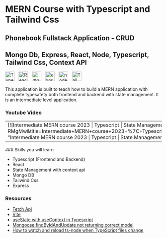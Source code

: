 # MERN Course with Typescript and Tailwind Css

## Phonebook Fullstack Application - CRUD

## Mongo Db, Express, React, Node, Typescript, Tailwind Css, Context API

<img align="left" alt="TypeScript" width="30px" style="padding-right:10px;" src="https://cdn.jsdelivr.net/gh/devicons/devicon/icons/typescript/typescript-plain.svg" />
<img align="left" alt="ReactJS" width="30px" style="padding-right:10px;" src="https://www.vectorlogo.zone/logos/reactjs/reactjs-icon.svg" />

<img align="left" alt="mongo" width="30px" style="padding-right:10px;" src="https://cdn.worldvectorlogo.com/logos/mongodb-icon-1.svg" />

<img align="left" alt="express" width="30px" style="padding-right:10px;" src="https://img.icons8.com/fluency/512/node-js.png" />

<img align="left" alt="node" width="30px" style="padding-right:10px;" src="https://upload.wikimedia.org/wikipedia/commons/thumb/d/d9/Node.js_logo.svg/2560px-Node.js_logo.svg.png" />

<img align="left" alt="Tailwind" width="30px" style="padding-right:10px;" src="https://cdn.jsdelivr.net/gh/devicons/devicon/icons/tailwindcss/tailwindcss-plain.svg" />

<br/>
<br/>

This application is built to teach how to build a MERN application with complete typesafety both frontend and backend with state management. It is an intermediate level application.

### Youtube Video

<table>
<tr>
<td>
[![Intermediate MERN course 2023 | Typescript | State Management | Part 1](https://ytcards.demolab.com/?id=Fx8m4-RMgMw&title=Intermediate+MERN+course+2023+%7C+Typescript+%7C+State+Management+%7C+Part+1&lang=en&timestamp=1673512245&background_color=%230d1117&title_color=%23ffffff&stats_color=%23dedede&width=250 "Intermediate MERN course 2023 | Typescript | State Management | Part 1")](https://www.youtube.com/watch?v=Fx8m4-RMgMw)
</td>

<td>
[![Intermediate MERN course 2023 | POST, GET | Tailwind CSS | Part 2](https://ytcards.demolab.com/?id=_9PfwYAN-oM&title=Intermediate+MERN+course+2023+%7C+POST%2C+GET+%7C+Tailwind+CSS+%7C+Part+2&lang=en&timestamp=1673938808&background_color=%230d1117&title_color=%23ffffff&stats_color=%23dedede&width=250 "Intermediate MERN course 2023 | POST, GET | Tailwind CSS | Part 2")](https://www.youtube.com/watch?v=_9PfwYAN-oM)
</td>

</tr>
</table>
### Skills you will learn

-   Typescript (Frontend and Backend)
-   React
-   State Management with context api
-   Mongo DB
-   Tailwind Css
-   Express

### Resources

-   [Fetch Api](https://developer.mozilla.org/en-US/docs/Web/API/Fetch_API/Using_Fetch)
-   [Vite](https://vitejs.dev/)
-   [useState with useContext in Typescript](https://stackoverflow.com/questions/72420279/usestate-with-usecontext-in-typescript)
-   [Mongoose findByIdAndUpdate not returning correct model](https://stackoverflow.com/questions/30419575/mongoose-findbyidandupdate-not-returning-correct-model)
-   [How to watch and reload ts-node when TypeScript files change](https://stackoverflow.com/questions/37979489/how-to-watch-and-reload-ts-node-when-typescript-files-change)

